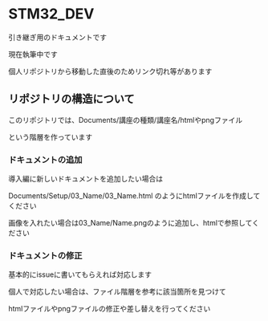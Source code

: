 # STM32_DEV

引き継ぎ用のドキュメントです

現在執筆中です

個人リポジトリから移動した直後のためリンク切れ等があります

## リポジトリの構造について

このリポジトリでは、Documents/講座の種類/講座名/htmlやpngファイル

という階層を作っています

### ドキュメントの追加

導入編に新しいドキュメントを追加したい場合は

Documents/Setup/03_Name/03_Name.html のようにhtmlファイルを作成してください

画像を入れたい場合は03_Name/Name.pngのように追加し、htmlで参照してください

### ドキュメントの修正

基本的にissueに書いてもらえれば対応します

個人で対応したい場合は、ファイル階層を参考に該当箇所を見つけて

htmlファイルやpngファイルの修正や差し替えを行ってください